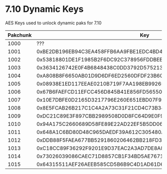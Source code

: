 # 7.10 Dynamic Keys
AES Keys used to unlock dynamic paks for 7.10

| Pakchunk          | Key                                                                   |
| ----------------- | --------------------------------------------------------------------- |
| 1000              | ???                                                                   |
| 1001              | 0xBE2DB196EB94C3EA458FFB6AA9FBE1EDC4BD427AFC8103C4197D081F28D9569E    |
| 1002              | 0x53818801DE1F1985B2F6DC92C378956FDDBEE995F7AD0DC5B220425CC4F84D2A    |
| 1003              | 0x3634126742E0F4B6848438C0DD3792D57521374E0A336C10BD1D23FD83E642EE    |
| 1004              | 0xA808B8F6650AB01D9D6DF6ED2560DFDF23B60DF452B40F8477D5E00E30BC65AC    |
| 1005              | 0x08938E1ED117EEAE0210B719F7AA198EB99265DEE9C89D9F31A157F75D860E5F    |
| 1006              | 0x67B6FAEFCD11EFCC456D845B41E856FD56550DFB48D3646ABCA7BB5C86223817    |
| 1007              | 0x10E7DBFE0D2165D3217796E260E651EBD07F9AA3D4ED7FAC81042BA76810FECD    |
| 1008              | 0x8E5FCAB26B217C1C4A2A73C31F21CD4C73B34C4DDBB8222B069494A5725074BE    |
| 1009              | 0xDC21C89E3F897CBB2989508D0D8FC64D9E0F9F9DA7585780E2A608D1226FD9D3    |
| 1010              | 0x94A175C2660689D58FE89E22AD22EF5B5DD06C02301CF39E3BC6FB2ED3FCF2DF    |
| 1011              | 0x648A1C6BD80D48C965DAEDF39A612C305480A76A539ACBD620F5B0CF66F416C1    |
| 1012              | 0xDDB88F5FAEA677BB5291860206462BB218FD389228D41E02595DF72E72F591DB    |
| 1013              | 0xC18CC89F36292F9201E9D37EAC2A3AD7DE8A8061A8DC4FEB35E39FECF6A2CF3E    |
| 1014              | 0x73026039086CAEC71D8857CB1F34BD5AE76713D981307FC2FD20325FCD41D9F3    |
| 1015              | 0x64315511AEF26AEEB585CD5B6B9C4D1AD61D67ECA27FB5E013BF410562253C9D    |